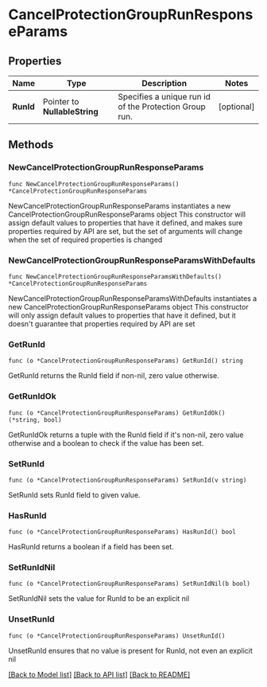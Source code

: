 # CancelProtectionGroupRunResponseParams

## Properties

Name | Type | Description | Notes
------------ | ------------- | ------------- | -------------
**RunId** | Pointer to **NullableString** | Specifies a unique run id of the Protection Group run. | [optional] 

## Methods

### NewCancelProtectionGroupRunResponseParams

`func NewCancelProtectionGroupRunResponseParams() *CancelProtectionGroupRunResponseParams`

NewCancelProtectionGroupRunResponseParams instantiates a new CancelProtectionGroupRunResponseParams object
This constructor will assign default values to properties that have it defined,
and makes sure properties required by API are set, but the set of arguments
will change when the set of required properties is changed

### NewCancelProtectionGroupRunResponseParamsWithDefaults

`func NewCancelProtectionGroupRunResponseParamsWithDefaults() *CancelProtectionGroupRunResponseParams`

NewCancelProtectionGroupRunResponseParamsWithDefaults instantiates a new CancelProtectionGroupRunResponseParams object
This constructor will only assign default values to properties that have it defined,
but it doesn't guarantee that properties required by API are set

### GetRunId

`func (o *CancelProtectionGroupRunResponseParams) GetRunId() string`

GetRunId returns the RunId field if non-nil, zero value otherwise.

### GetRunIdOk

`func (o *CancelProtectionGroupRunResponseParams) GetRunIdOk() (*string, bool)`

GetRunIdOk returns a tuple with the RunId field if it's non-nil, zero value otherwise
and a boolean to check if the value has been set.

### SetRunId

`func (o *CancelProtectionGroupRunResponseParams) SetRunId(v string)`

SetRunId sets RunId field to given value.

### HasRunId

`func (o *CancelProtectionGroupRunResponseParams) HasRunId() bool`

HasRunId returns a boolean if a field has been set.

### SetRunIdNil

`func (o *CancelProtectionGroupRunResponseParams) SetRunIdNil(b bool)`

 SetRunIdNil sets the value for RunId to be an explicit nil

### UnsetRunId
`func (o *CancelProtectionGroupRunResponseParams) UnsetRunId()`

UnsetRunId ensures that no value is present for RunId, not even an explicit nil

[[Back to Model list]](../README.md#documentation-for-models) [[Back to API list]](../README.md#documentation-for-api-endpoints) [[Back to README]](../README.md)


